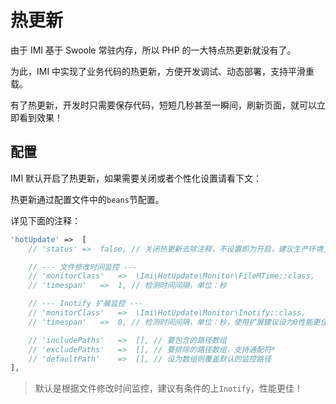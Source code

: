 # 热更新

由于 IMI 基于 Swoole 常驻内存，所以 PHP 的一大特点热更新就没有了。

为此，IMI 中实现了业务代码的热更新，方便开发调试、动态部署，支持平滑重载。

有了热更新，开发时只需要保存代码，短短几秒甚至一瞬间，刷新页面，就可以立即看到效果！

## 配置

IMI 默认开启了热更新，如果需要关闭或者个性化设置请看下文：

热更新通过配置文件中的`beans`节配置。

详见下面的注释：

```php
'hotUpdate'	=>	[
	// 'status'	=>	false, // 关闭热更新去除注释，不设置即为开启，建议生产环境关闭

	// --- 文件修改时间监控 ---
	// 'monitorClass'	=>	\Imi\HotUpdate\Monitor\FileMTime::class,
	// 'timespan'	=>	1, // 检测时间间隔，单位：秒

	// --- Inotify 扩展监控 ---
	// 'monitorClass'	=>	\Imi\HotUpdate\Monitor\Inotify::class,
	// 'timespan'	=>	0, // 检测时间间隔，单位：秒，使用扩展建议设为0性能更佳

	// 'includePaths'	=>	[], // 要包含的路径数组
	// 'excludePaths'	=>	[], // 要排除的路径数组，支持通配符*
	// 'defaultPath'	=>	[], // 设为数组则覆盖默认的监控路径
],
```

> 默认是根据文件修改时间监控，建议有条件的上`Inotify`，性能更佳！